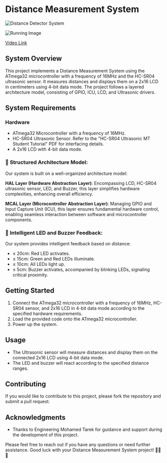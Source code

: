# Distance Measurement System

![Distance Detector System](https://drive.google.com/uc?id=11RteDtgCxKBif4ACqKI966ETUhyY9II6)

![Running Image](https://drive.google.com/uc?id=1Ljd93_6wB7ixkDy7AjrKwcZBqMeu-bcc)

[Video Link](https://www.linkedin.com/posts/ahmed-abd-elgleel-95a675252_embeddedsystems-innovation-engineeringexcellence-activity-7120744744409870336-1Y5w?utm_source=share&utm_medium=member_desktop)


## System Overview
This project implements a Distance Measurement System using the ATmega32 microcontroller with a frequency of 16MHz and the HC-SR04 ultrasonic sensor. It measures distances and displays them on a 2x16 LCD in centimeters using 4-bit data mode. The project follows a layered architecture model, consisting of GPIO, ICU, LCD, and Ultrasonic drivers.

## System Requirements
### Hardware
- ATmega32 Microcontroller with a frequency of 16MHz.
- HC-SR04 Ultrasonic Sensor. Refer to the "HC-SR04 Ultrasonic MT Student Tutorial" PDF for interfacing details.
- A 2x16 LCD with 4-bit data mode.

### 🔹 **Structured Architecture Model**:
Our system is built on a well-organized architecture model:

**HAL Layer (Hardware Abstraction Layer)**: Encompassing LCD, HC-SR04 ultrasonic sensor, LED, and Buzzer, this layer simplifies hardware complexities, enhancing overall efficiency.

**MCAL Layer (Microcontroller Abstraction Layer)**: Managing GPIO and Input Capture Unit (ICU), this layer ensures fundamental hardware control, enabling seamless interaction between software and microcontroller components.

### 🔹 **Intelligent LED and Buzzer Feedback**:
Our system provides intelligent feedback based on distance:

- ≤ 20cm: Red LED activates.
- ≤ 15cm: Green and Red LEDs illuminate.
- ≤ 10cm: All LEDs light up.
- ≤ 5cm: Buzzer activates, accompanied by blinking LEDs, signaling critical proximity.

## Getting Started
1. Connect the ATmega32 microcontroller with a frequency of 16MHz, HC-SR04 sensor, and 2x16 LCD in 4-bit data mode according to the specified hardware requirements.
2. Load the provided code onto the ATmega32 microcontroller.
3. Power up the system.

## Usage
- The Ultrasonic sensor will measure distances and display them on the connected 2x16 LCD using 4-bit data mode.
- The LED and buzzer will react according to the specified distance ranges.

## Contributing
If you would like to contribute to this project, please fork the repository and submit a pull request.

## Acknowledgments
- Thanks to Engineering Mohamed Tarek for guidance and support during the development of this project.

Please feel free to reach out if you have any questions or need further assistance. Good luck with your Distance Measurement System project! 🚀📏🔧
